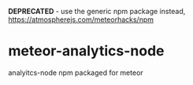 **DEPRECATED** - use the generic npm package instead, https://atmospherejs.com/meteorhacks/npm



meteor-analytics-node
=====================

analyitcs-node npm packaged for meteor
